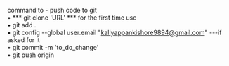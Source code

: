 command to - push code to git  
•	*** git clone 'URL' *** for the first time use  
•	git add .  
•	git config --global user.email "kaliyappankishore9894@gmail.com" ---if asked for it  
•	git commit -m 'to_do_change'  
•	git push origin  

